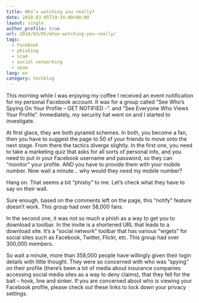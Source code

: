 ```yaml
---
title: Who’s watching you really?
date: 2010-03-05T19:34:00+00:00
layout: single
author_profile: true
url: 2010/03/05/whos-watching-you-really/
tags:
  - Facebook
  - phishing
  - scam
  - social networking
  - spam
lang: en
category: techblog
---
```

This morning while I was enjoying my coffee I received an event notification for my personal Facebook account. It was for a group called “See Who’s Spying On Your Profile – GET NOTIFIED -”. and “See Everyone Who Views Your Profile”. Immediately, my security hat went on and I started to investigate.

At first glace, they are both pyramid schemes. In both, you become a fan, then you have to suggest the page to 50 of your friends to move onto the next stage. From there the tactics diverge slightly. In the first one, you need to take a marketing quiz that asks for all sorts of personal info, and you need to put in your Facebook username and password, so they can “monitor” your profile. AND you have to provide them with your mobile number. Now wait a minute… why would they need my mobile number?

Hang on. That seems a bit “phishy” to me. Let’s check what they have to say on their wall.

Sure enough, based on the comments left on the page, this “notify” feature doesn’t work. This group had over 58,000 fans.

In the second one, it was not so much a phish as a way to get you to download a toolbar. In the invite is a shortened URL that leads to a download site. It’s a “social network” toolbar that has various “wigets” for social sites such as Facebook, Twitter, Flickr, etc. This group had over 300,000 members.

So wait a minute, more than 358,000 people have willingly given their login details with little thought. They were so concerned with who was “spying” on their profile (there’s been a lot of media about insurance companies accessing social media sites as a way to deny claims), that they fell for the bait – hook, line and sinker. If you are concerned about who is viewing your Facebook profile, please check out these links to lock down your privacy settings.